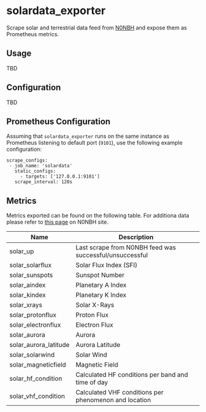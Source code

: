 # solardata_exporter

Scrape solar and terrestrial data feed from [N0NBH](https://hamqsl.com/) and expose them as Prometheus metrics.

## Usage

TBD

## Configuration

TBD

## Prometheus Configuration

Assuming that `solardata_exporter` runs on the same instance as Prometheus listening to default port (`9101`), use the following example configuration:
```
scrape_configs:
 - job_name: 'solardata'
   static_configs:
     - targets: ['127.0.0.1:9101']
   scrape_interval: 120s
```

## Metrics

Metrics exported can be found on the following table. For additiona data please refer to 
[this page](https://www.hamqsl.com/solar2.html#usingdata) on N0NBH site.

| Name                  | Description                                                                                                  |
| ------                | -----------                                                                                                  |
| solar_up              | Last scrape from N0NBH feed was successful/unsuccessful                                                      |
| solar_solarflux       | Solar Flux Index (SFI)                                                                                       |
| solar_sunspots        | Sunspot Number                                                                                               |
| solar_aindex          | Planetary A Index                                                                                            |
| solar_kindex          | Planetary K Index                                                                                            |
| solar_xrays		| Solar X-Rays												       |
| solar_protonflux      | Proton Flux                                                                                                  |
| solar_electronflux    | Electron Flux                                                                                                |
| solar_aurora          | Aurora                                                                                                       |
| solar_aurora_latitude | Aurora Latitude                                                                                              |
| solar_solarwind       | Solar Wind                                                                                                   |
| solar_magneticfield   | Magnetic Field                                                                                               |
| solar_hf_condition    | Calculated HF conditions per band and time of day                                                            |
| solar_vhf_condition   | Calculated VHF conditions per phenomenon and location                                                        | 




